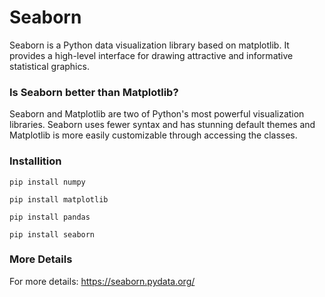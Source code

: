 # Seaborn

Seaborn is a Python data visualization library based on matplotlib. It provides a high-level interface for drawing attractive and informative statistical graphics.

### Is Seaborn better than Matplotlib?

Seaborn and Matplotlib are two of Python's most powerful visualization libraries. Seaborn uses fewer syntax and has stunning default themes and Matplotlib is more easily customizable through accessing the classes.

### Installition

<code>pip install numpy</code>

<code>pip install matplotlib</code>

<code>pip install pandas</code>

<code>pip install seaborn</code>

### More Details

For more details: https://seaborn.pydata.org/
